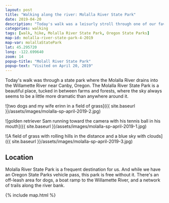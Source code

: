 ```yaml
---
layout: post
title: "Walking along the river: Molalla River State Park"
date: 2019-04-20
description: "Today's walk was a leisurly stroll through one of our favorite parks: Molalla River State Park in Canby."
categories: walking
tags: [walk, hike, Molalla River State Park, Oregon State Parks]
map-id: molalla-river-state-park-4-2019
map-var: molallaStatePark
lat: 45.295720
long: -122.699640
zoom: 14
popup-title: "Molall River State Park"
popup-text: "Visited on April 20, 2019"
---
```


Today's walk was through a state park where the Molalla River drains into the Willamette River near Canby, Oregon. The Molalla River State Park is a beautiful place, tucked in between farms and forests, where the sky always seems to be a little more dramatic than anywhere around it.

![two dogs and my wife erinn in a field of grass]({{ site.baseurl }}/assets/images/molalla-sp-april-2019-2.jpg)

![golden retriever Sam running toward the camera with his tennis ball in his mouth]({{ site.baseurl }}/assets/images/molalla-sp-april-2019-1.jpg)

![A field of grass with rolling hills in the distance and a blue sky with clouds]({{ site.baseurl }}/assets/images/molalla-sp-april-2019-3.jpg)


## Location
Molalla River State Park is a frequent destination for us. And while we have an Oregon State Parks vehicle pass, this park is free without it. There's an off-leash area for dogs, a boat ramp to the Willamette River, and a network of trails along the river bank.

{% include map.html %}
